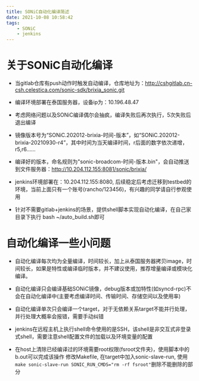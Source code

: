 ```yaml
---
title: SONiC自动化编译简述
date: 2021-10-08 10:58:42
tags: 
    - SONiC
    - jenkins
---
```


# 关于SONiC自动化编译
- 当gitlab仓库有push动作时触发自动编译，仓库地址为：http://cshgitlab.cn-csh.celestica.com/sonic-sdk/brixia_sonic.git
<!--more-->

- 编译环境部署在泰国服务器，设备ip为：10.196.48.47

- 考虑网络问题以及SONiC编译偶尔会抽疯，编译失败后再次执行，5次失败后退出编译

- 镜像版本号为“SONiC.202012-brixia-时间-版本”，如“SONiC.202012-brixia-20210930-r4”，其中时间为当天编译时间，r后面的数字依次递增，r5,r6……

- 编译好的版本，命名规则为"sonic-broadcom-时间-版本.bin"，会自动推送到文件服务器：http://10.204.112.155:8081/sonic/brixia/

- jenkins环境部署在：10.204.112.155:8080, 后续稳定后考虑迁移到testbed的环境，当前上面只有一个账号(rancho/123456)，有兴趣的同学请自行参观使用

- 针对不需要gitlab+jenkins的场景，提供shell脚本实现自动化编译，在自己家目录下执行 bash ~/auto_build.sh即可

# 自动化编译一些小问题
- 自动化编译每次均为全量编译，时间较长，加上从泰国服务器拷贝image，时间较长，如果是特性或编译临时版本，并不建议使用，推荐增量编译或模块化编译。

- 自动化编译只会编译基础SONiC镜像，debug版本或加特性(如syncd-rpc)不会在自动化编译中(主要考虑编译时间、传输时间、存储空间以及使用率)

- 自动化编译单次只会编译一个target，对于无依赖关系target不能并行处理，并行处理大概率会报错，需要手动纠错

- jenkins在远程主机上执行shell命令使用的是SSH，该shell是非交互式非登录式shell，需要注意shell配置文件的加载以及环境变量的配置

- 在host上清除已经编译过的环境需要root权限(fsroot文件夹)，使用脚本中的b.out可以完成该操作
    修改Makefile, 在target中加入sonic-slave-run, 使用 `make sonic-slave-run SONIC_RUN_CMDS="rm -rf fsroot"`删除不能删除的部分